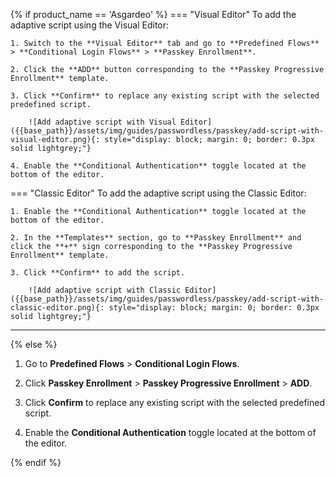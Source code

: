 {% if product_name == 'Asgardeo' %}
=== "Visual Editor"
    To add the adaptive script using the Visual Editor:

    1. Switch to the **Visual Editor** tab and go to **Predefined Flows** > **Conditional Login Flows** > **Passkey Enrollment**.

    2. Click the **ADD** button corresponding to the **Passkey Progressive Enrollment** template.

    3. Click **Confirm** to replace any existing script with the selected predefined script.

        ![Add adaptive script with Visual Editor]({{base_path}}/assets/img/guides/passwordless/passkey/add-script-with-visual-editor.png){: style="display: block; margin: 0; border: 0.3px solid lightgrey;"}
    
    4. Enable the **Conditional Authentication** toggle located at the bottom of the editor.

=== "Classic Editor"
    To add the adaptive script using the Classic Editor:

    1. Enable the **Conditional Authentication** toggle located at the bottom of the editor.

    2. In the **Templates** section, go to **Passkey Enrollment** and click the **+** sign corresponding to the **Passkey Progressive Enrollment** template.
        
    3. Click **Confirm** to add the script.

        ![Add adaptive script with Classic Editor]({{base_path}}/assets/img/guides/passwordless/passkey/add-script-with-classic-editor.png){: style="display: block; margin: 0; border: 0.3px solid lightgrey;"}
---
{% else %}
1. Go to **Predefined Flows** > **Conditional Login Flows**.

2. Click **Passkey Enrollment** > **Passkey Progressive Enrollment** > **ADD**.

    <!--![Add adaptive script with Visual Editor]({{base_path}}/assets/img/guides/passwordless/passkey/add-script-with-visual-editor.png){: style="display: block; margin: 0; border: 0.3px solid lightgrey;"}-->

3. Click **Confirm** to replace any existing script with the selected predefined script.

4. Enable the **Conditional Authentication** toggle located at the bottom of the editor.

{% endif %}